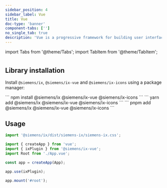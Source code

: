 ```yaml
---
sidebar_position: 4
sidebar_label: Vue
title: Vue
doc-type: 'banner'
component-tabs: ['']
no_single_tab: true
description: 'Vue is a progressive framework for building user interfaces, known for its simplicity and flexibility. This section  guides you through the steps to install and set up our design system within a Vue project, ensuring a smooth and efficient integration process.'
---
```


import Tabs from '@theme/Tabs';
import TabItem from '@theme/TabItem';

#

## Library installation

Install `@siemens/ix`, `@siemens/ix-vue` and `@siemens/ix-icons` using a package manager:

<Tabs>
  <TabItem value="npm" label="NPM" default>
    ```
    npm install @siemens/ix @siemens/ix-vue @siemens/ix-icons
    ```
  </TabItem>
  <TabItem value="yarn" label="Yarn">
    ```
    yarn add @siemens/ix @siemens/ix-vue @siemens/ix-icons
    ```
  </TabItem>
  <TabItem value="pnpm" label="PNPM">
    ```
    pnpm add @siemens/ix @siemens/ix-vue @siemens/ix-icons
    ```
  </TabItem>
</Tabs>

## Usage

```ts
import '@siemens/ix/dist/siemens-ix/siemens-ix.css';

import { createApp } from 'vue';
import { ixPlugin } from '@siemens/ix-vue';
import Root from './App.vue';

const app = createApp(App);

app.use(ixPlugin);

app.mount('#root');
```
